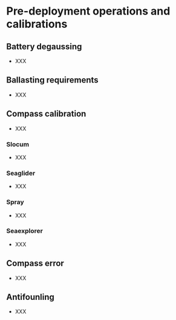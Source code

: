 # Pre-deployment operations and calibrations

## Battery degaussing
- XXX

## Ballasting requirements
- XXX

## Compass calibration
- XXX

### Slocum
- XXX

### Seaglider
- XXX

### Spray
- XXX

### Seaexplorer
- XXX

## Compass error
- XXX

## Antifounling
- XXX



